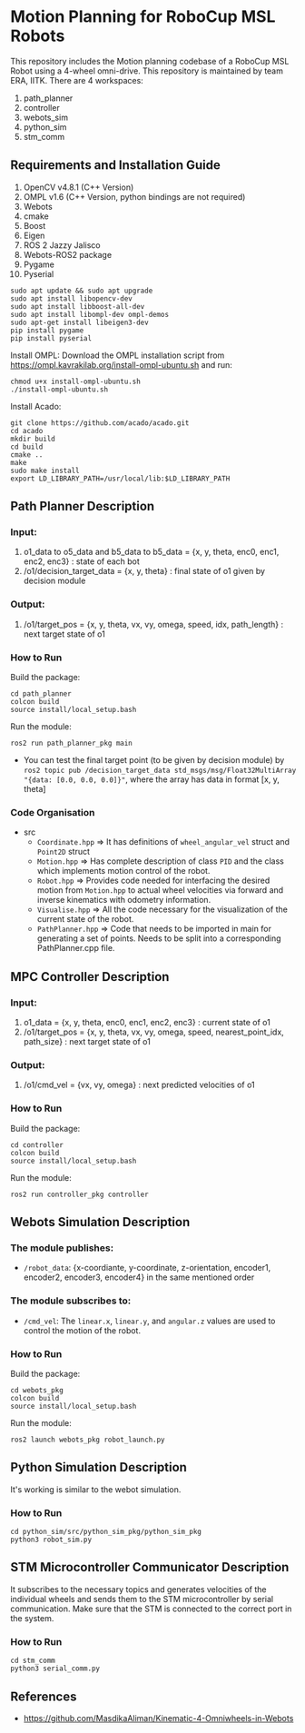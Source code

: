 # Motion Planning for RoboCup MSL Robots

This repository includes the Motion planning codebase of a RoboCup MSL Robot using a 4-wheel omni-drive. This repository is maintained by team ERA, IITK.
There are 4 workspaces:
1. path\_planner
2. controller
3. webots\_sim
4. python\_sim
5. stm\_comm

## Requirements and Installation Guide

1. OpenCV v4.8.1 (C++ Version)
2. OMPL v1.6 (C++ Version, python bindings are not required)
2. Webots
3. cmake
4. Boost
5. Eigen
6. ROS 2 Jazzy Jalisco
7. Webots-ROS2 package
8. Pygame
9. Pyserial

```
sudo apt update && sudo apt upgrade
sudo apt install libopencv-dev
sudo apt install libboost-all-dev
sudo apt install libompl-dev ompl-demos
sudo apt-get install libeigen3-dev
pip install pygame
pip install pyserial
```

Install OMPL:
Download the OMPL installation script from https://ompl.kavrakilab.org/install-ompl-ubuntu.sh and run:
```
chmod u+x install-ompl-ubuntu.sh
./install-ompl-ubuntu.sh
```

Install Acado:
```
git clone https://github.com/acado/acado.git
cd acado
mkdir build
cd build
cmake ..
make
sudo make install
export LD_LIBRARY_PATH=/usr/local/lib:$LD_LIBRARY_PATH
```

## Path Planner Description

### Input:
1. o1\_data to o5\_data and b5\_data to b5\_data = {x, y, theta, enc0, enc1, enc2, enc3} : state of each bot
2. /o1/decision\_target\_data = {x, y, theta} : final state of o1 given by decision module

### Output:
1. /o1/target\_pos = {x, y, theta, vx, vy, omega, speed, idx, path\_length} : next target state of o1

### How to Run
Build the package:
```
cd path_planner
colcon build
source install/local_setup.bash
```

Run the module:
```
ros2 run path_planner_pkg main
```

- You can test the final target point (to be given by decision module) by `ros2 topic pub /decision_target_data std_msgs/msg/Float32MultiArray "{data: [0.0, 0.0, 0.0]}"`, where the array has data in format [x, y, theta]

### Code Organisation
- src
  - `Coordinate.hpp` => It has definitions of `wheel_angular_vel` struct and `Point2D` struct
  - `Motion.hpp` => Has complete description of class `PID` and the class which implements motion control of the robot.
  - `Robot.hpp` => Provides code needed for interfacing the desired motion from `Motion.hpp` to actual wheel velocities via forward and inverse kinematics with odometry information.
  - `Visualise.hpp` => All the code necessary for the visualization of the current state of the robot.
  - `PathPlanner.hpp` => Code that needs to be imported in main for generating a set of points. Needs to be split into a corresponding PathPlanner.cpp file.

## MPC Controller Description

### Input:
1. o1\_data = {x, y, theta, enc0, enc1, enc2, enc3} : current state of o1
2. /o1/target\_pos = {x, y, theta, vx, vy, omega, speed, nearest\_point\_idx, path\_size} : next target state of o1

### Output:
1. /o1/cmd\_vel = {vx, vy, omega} : next predicted velocities of o1

### How to Run
Build the package:
```
cd controller
colcon build
source install/local_setup.bash
```

Run the module:
```
ros2 run controller_pkg controller
```

## Webots Simulation Description

### The module publishes:
- `/robot_data`: {x-coordiante, y-coordinate, z-orientation, encoder1, encoder2, encoder3, encoder4} in the same mentioned order

### The module subscribes to:
- `/cmd_vel`: The `linear.x`, `linear.y`, and `angular.z` values are used to control the motion of the robot.

### How to Run
Build the package:
```
cd webots_pkg
colcon build
source install/local_setup.bash
```

Run the module:
```
ros2 launch webots_pkg robot_launch.py
```

## Python Simulation Description
It's working is similar to the webot simulation.

### How to Run
```
cd python_sim/src/python_sim_pkg/python_sim_pkg
python3 robot_sim.py
```

## STM Microcontroller Communicator Description
It subscribes to the necessary topics and generates velocities of the individual wheels and sends them to the STM microcontroller by serial communication. Make sure that the STM is connected to the correct port in the system.

### How to Run
```
cd stm_comm
python3 serial_comm.py
```
## References
- <https://github.com/MasdikaAliman/Kinematic-4-Omniwheels-in-Webots>
